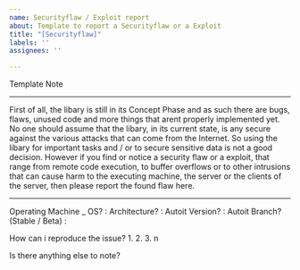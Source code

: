 ```yaml
---
name: Securityflaw / Exploit report
about: Template to report a Securityflaw or a Exploit
title: "[Securityflaw]"
labels: ''
assignees: ''

---
```


Template Note
**************************************************************************************************************
First of all, the libary is still in its Concept Phase and as such there are bugs, flaws, unused code and more things that arent properly implemented yet. No one should assume that the libary, in its current state, is any secure against the various attacks that can come from the Internet. So using the libary for important tasks and / or to secure sensitive data is not a good decision. However if you find or notice a security flaw or a exploit, that range from remote code execution, to buffer overflows or to other intrusions that can cause harm to the executing machine, the server or the clients of the server, then please report the found flaw here.
**************************************************************************************************************

Operating Machine _
OS? : 
Architecture? : 
Autoit Version? : 
Autoit Branch? (Stable / Beta) : 

How can i reproduce the issue?
1. 
2.
3. 
n

Is there anything else to note?
